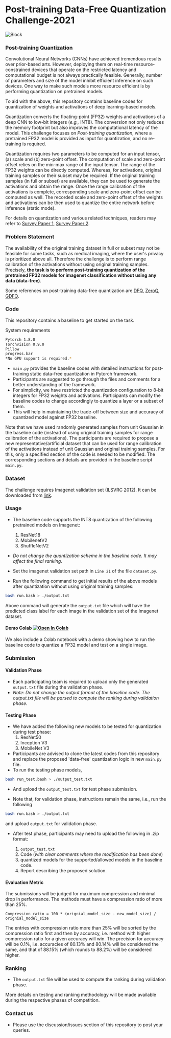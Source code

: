 # Post-training Data-Free Quantization Challenge-2021
![Block](misc/NetQ.png)
### Post-training Quantization
Convolutional Neural Networks (CNNs) have achieved tremendous results over prior-based arts. 
However, deploying them on real-time resource-constrained devices that operate on the restricted latency and computational budget is not always practically feasible. Generally, number of parameters and size of the model inhibit efficient inference on such devices. One way to make such models more resource efficient is by performing quantization on pretrained models. 


To aid with the above, this repository contains baseline codes for quantization of weights and activations of deep learning-based models.


Quantization converts the floating-point (FP32) weights and activations of a deep CNN to low-bit integers (*e.g.,* INT8). 
The conversion not only reduces the memory footprint but also improves the computational latency of the model.
This challenge focuses on *Post-training quantization*, where a pretrained FP32 model is provided as input for quantization, and no re-training is required.


Quantization requires two parameters to be computed for an input tensor, (a) scale and (b) zero-point offset.
The computation of scale and zero-point offset relies on the min-max range of the input tensor.
The range of the FP32 weights can be directly computed. Whereas, for activations, original training samples or their subset may be required.
If the original training samples (in full or subset) are available, they can be used to generate the activations and obtain the range. 
Once the range calibration of the activations is complete, corresponding scale and zero-point offset can be computed as well. 
The recorded scale and zero-point offset of the weights and activations can be then used to quantize the entire network before inference (static mode).


For details on quantization and various related techniques, readers may refer to [Survey Paper 1](https://arxiv.org/abs/1806.08342), [Survey Paper 2](https://arxiv.org/abs/2103.13630). 

### Problem Statement
The availability of the original training dataset in full or subset may not be feasible for some tasks, such as medical imaging, where the user's privacy is prioritized above all. Therefore the challenge is to perform range calibration of the activations without using original training samples. Precisely, **the task is to perform post-training quantization of the pretrained FP32 models for imagenet classification without using any data (data-free)**.

Some references on post-training data-free quantization are [DFQ](https://arxiv.org/abs/1906.04721), [ZeroQ](https://arxiv.org/abs/2001.00281), [GDFQ](https://arxiv.org/abs/2003.03603).

### Code
This repository contains a baseline to get started on the task. 

System requirements
```bash
Pytorch 1.8.0
Torchvision 0.9.0
Pillow 
progress.bar
*No GPU support is required.*
```
- ```main.py``` provides the baseline codes with detailed instructions for post-training static data-free quantization in Pytorch framework. 
- Participants are suggested to go through the files and comments for a better understanding of the framework.
- For simplicity, we have restricted the quantization configuration to 8-bit integers for FP32 weights and activations. Participants can modify the baseline codes to change accordingly to quantize a layer or a subset of them.
- This will help in maintaining the trade-off between size and accuracy of quantized model against FP32 baseline.

Note that we have used randomly generated samples from unit Gaussian in the baseline code (instead of using original training samples for range calibration of the activations). The participants are required to propose a new representative/artificial dataset that can be used for range calibration of the activations instead of unit Gaussian and original training samples. For this, only a specified section of the code is needed to be modified. The corresponding sections and details are provided in the baseline script `main.py`. 

### Dataset
The challenge requires Imagenet validation set (ILSVRC 2012). It can be downloaded from [link](https://image-net.org/challenges/LSVRC/2012/).

### Usage
- The baseline code supports the INT8 quantization of the following pretrained models on Imagenet:

    1. ResNet18
    2. MobilenetV2
    3. ShuffleNetV2

- *Do not change the quantization scheme in the baseline code. It may affect the final ranking*.
- Set the imagenet validation set path in `Line 21` of the file `dataset.py`.
- Run the following command to get initial results of the above models after quantization without using original training samples:
```bash
bash run.bash > ./output.txt
``` 

Above command will generate the ```output.txt``` file which will have the predicted class label for each image in the validation set of the Imagenet dataset.

#### Demo Colab [![Open In Colab](https://colab.research.google.com/assets/colab-badge.svg)](https://colab.research.google.com/drive/16cYmpPUCc5lrf3Z9gx1W_WM2ThcoSZki?usp=sharing)
We also include a Colab notebook with a demo showing how to run the baseline code to quantize a FP32 model and test on a single image.

### Submission
#### Validation Phase
- Each participating team is required to upload only the generated `output.txt` file during the validation phase.
- *Note: Do not change the output format of the baseline code. The output.txt file will be parsed to compute the ranking during validation phase.*

#### Testing Phase
- We have added the following new models to be tested for quantization during test phase:
    1. ResNet50
    2. Inception V3
    3. MobileNet V3
- Participants are advised to clone the latest codes from this repository and replace the proposed 'data-free' quantization logic in new `main.py` file.
- To run the testing phase models,
```bash
bash run_test.bash > ./output_test.txt
``` 
- And upload the `output_test.txt` for test phase submission.

- Note that, for validation phase, instructions remain the same, i.e., run the following
```bash
bash run.bash > ./output.txt
``` 
and upload `output.txt` for validation phase.

- After test phase, participants may need to upload the following in .zip format:

    1. `output_test.txt`
    2. Code (*with clear comments where the modification has been done*)
    3. quantized models for the supported/allowed models in the baseline code.
    4. Report describing the proposed solution.


#### Evaluation Metric
The submissions will be judged for maximum compression and minimal drop in performance. The methods must have a compression ratio of more than 25%.
```
Compression ratio = 100 * (orignial_model_size - new_model_size) / orignial_model_size
```
The entries with compression ratio more than 25% will be sorted by the compression ratio first and then by accuracy, i.e. method with higher compression ratio for a given accuracy will win. The precision for accuracy will be 0.1%, i.e. accuracies of 80.13% and 80.14% will be considered the same, and that of 88.15% (which rounds to 88.2%) will be considered higher.

### Ranking
- The `output.txt` file will be used to compute the ranking during validation phase.

More details on testing and ranking methodology will be made available during the respective phases of competition. 

### Contact us
- Please use the discussion/issues section of this repository to post your queries. 
